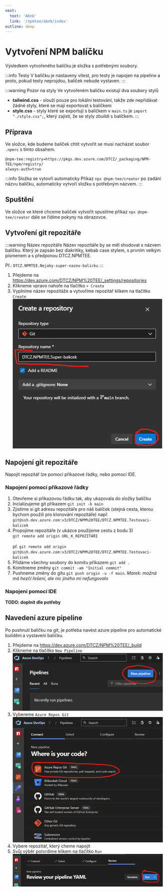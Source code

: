 ```yaml
---
next:
  text: 'Abnb'
  link: '/npmtee/abnb/index'
outline: deep
---
```


# Vytvoření NPM balíčku
Výsledkem vytvořeného balíčku je složka s potřebnými soubory.

:::info Testy
V balíčku je nastaveny vitest, pro testy je napojen na pipeline a proto, pokud testy neprojdou, balíček nebude vystaven.
:::

:::warning Pozor na styly
Ve vytvořeném balíčku existují dva soubory stylů
- **tailwind.css** - slouží pouze pro lokální testování, takže zde nepřidávat žádné styly, které se mají exportovat s balíčkem
- **style.css** - styly které se exportují s balíčkem v `main.ts` je `import "./style.css";`, který zajistí, že se styly zbuildí s balíčkem.
:::

## Příprava

Ve složce, kde budeme balíček chtít vytvořit se musí nacházet soubor `.npmrc` s tímto obsahem.

```
@npm-tee:registry=https://pkgs.dev.azure.com/DTCZ/_packaging/NPM-TEE/npm/registry/
always-auth=true
```

:::info Složka se vytovří automaticky
Příkaz `npx @npm-tee/creator` po zadání názvu balíčku, automaticky vytvoří složku s potřebným názvem. 
:::

## Spuštění
Ve složce ve které chceme balíček vytvořit spustíme příkaz `npx @npm-tee/creator` dále se řídíme pokyny na obrazovce.


## Vytvoření git repozitáře
:::warning Název repozitáře
Název repozitáře by se měl shodovat s názvem balíčku. Který je zapsán bez diakritiky, kebab case stylem, s prvním velkým písmenem a s předponou DTCZ.NPMTEE.

Př.: `DTCZ.NPMTEE.Nejaky-super-nazev-balicku`
:::
1. Přejdeme na https://dev.azure.com/DTCZ/NPM%20TEE/_settings/repositories
2. Klikneme vpravo nahoře na tlačítko `+ Create`
3. Vyplníme název repozitáže a vytvoříme repozitář klikem na tlačítko `Create`<br>![](./repository-name-confirm.png)

## Napojení git repozitáře
Napojit repozitář lze pomocí příkazové řádky, nebo pomocí IDE.

### Napojení pomocí příkazové řádky
1. Otevřeme si příkazovou řádku tak, aby ukazovala do složky balíčku
2. Incializujeme git příkazem `git init -b main`
3. Zjistíme si git adresu repozitáře pro náš balíček (stejná cesta, kterou bychom použili pro klonování repozitáře) např. `git@ssh.dev.azure.com:v3/DTCZ/NPM%20TEE/DTCZ.NPMTEE.Testovaci-balicek`
4. Propojíme repozitáře (v ukázce použijeme cestu z bodu 3)<br>`git remote add origin URL_K_REPOZITÁŘI`<br><br>př. `git remote add origin git@ssh.dev.azure.com:v3/DTCZ/NPM%20TEE/DTCZ.NPMTEE.Testovaci-balicek`
5. Přidáme všechny soubory do komitu příkazem `git add .`
6. Komitneme změny `git commit -am "Initial commit"`
7. Pushneme změny do gitu `git push origin -u -f main`. _Marek: možná má hezčí řešení, ale nic jiného mi nefungovalo_

### Napojení pomocí IDE
**TODO: doplnit dle potřeby**

## Navedení azure pipeline
Po pushnutí balíčku na git, je potřeba navést azure pipeline pro automatické buildění a vystavení balíčku.

1. Přejdeme na https://dev.azure.com/DTCZ/NPM%20TEE/_build
2. Klikneme na tlačítko `New Pipeline`<br>![pipeline-create.png](pipeline-create.png)
3. Vybereme `Azure Repos Git`<br>![pipeline-repo.png](pipeline-repo.png)
4. Vybere repozitář, který cheme napojit 
5. Svůj výběr potvrdíme klikem na tlačítko `Run`<br>![pipeline-run.png](pipeline-run.png)